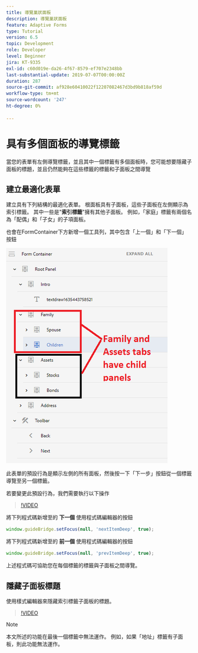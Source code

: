 ```yaml
---
title: 導覽巢狀面板
description: 導覽巢狀面板
feature: Adaptive Forms
type: Tutorial
version: 6.5
topic: Development
role: Developer
level: Beginner
jira: KT-9335
exl-id: c60d019e-da26-4f67-8579-ef707e2348bb
last-substantial-update: 2019-07-07T00:00:00Z
duration: 287
source-git-commit: af928e60410022f12207082467d3bd9b818af59d
workflow-type: tm+mt
source-wordcount: '247'
ht-degree: 0%

---
```


# 具有多個面板的導覽標籤

當您的表單有左側導覽標籤，並且其中一個標籤有多個面板時，您可能想要隱藏子面板的標題，並且仍然能夠在這些標籤的標籤和子面板之間導覽

## 建立最適化表單

建立具有下列結構的最適化表單。 根面板具有子面板，這些子面板在左側顯示為索引標籤。 其中一些是&quot;**索引標籤**&quot;擁有其他子面板。 例如，「家庭」標籤有兩個名為「配偶」和「子女」的子項面板。

也會在FormContainer下方新增一個工具列，其中包含「上一個」和「下一個」按鈕

![工具列間距](assets/multiple-panels.png)



此表單的預設行為是顯示左側的所有面板，然後按一下「下一步」按鈕從一個標籤導覽至另一個標籤。

若要變更此預設行為，我們需要執行以下操作

>[!VIDEO](https://video.tv.adobe.com/v/338369?quality=12&learn=on)


將下列程式碼新增至的 **下一個** 使用程式碼編輯器的按鈕

```javascript
window.guideBridge.setFocus(null, 'nextItemDeep', true);
```

將下列程式碼新增至的 **前一個** 使用程式碼編輯器的按鈕

```javascript
window.guideBridge.setFocus(null, 'prevItemDeep', true);
```

上述程式碼可協助您在每個標籤的標籤與子面板之間導覽。

## 隱藏子面板標題

使用樣式編輯器來隱藏索引標籤子面板的標題。

>[!VIDEO](https://video.tv.adobe.com/v/338370?quality=12&learn=on)

>[!NOTE]
>
>本文所述的功能在最後一個標籤中無法運作。 例如，如果「地址」標籤有子面板，則此功能無法運作。
